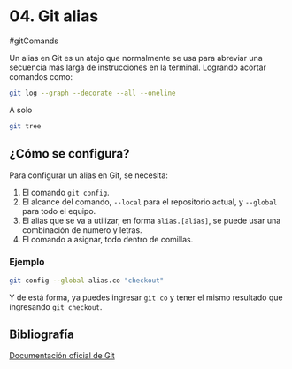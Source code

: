 # 04. Git alias

#gitComands

Un alias en Git es un atajo que normalmente se usa para abreviar una secuencia más larga de instrucciones en la terminal.
Logrando acortar comandos como:

```bash
git log --graph --decorate --all --oneline
```

A solo

```bash
git tree
```

## ¿Cómo se configura?

Para configurar un alias en Git, se necesita:

1. El comando `git config`.
2. El alcance del comando, `--local` para el repositorio actual, y `--global` para todo el equipo.
3. El alias que se va a utilizar, en forma `alias.[alias]`, se puede usar una combinación de numero y letras.
4. El comando a asignar, todo dentro de comillas.

### Ejemplo

```bash
git config --global alias.co "checkout"
```

Y de está forma, ya puedes ingresar `git co` y tener el mismo resultado que ingresando `git checkout`.
## Bibliografía

[Documentación oficial de Git](https://git-scm.com/book/es/v2/Fundamentos-de-Git-Alias-de-Git)
